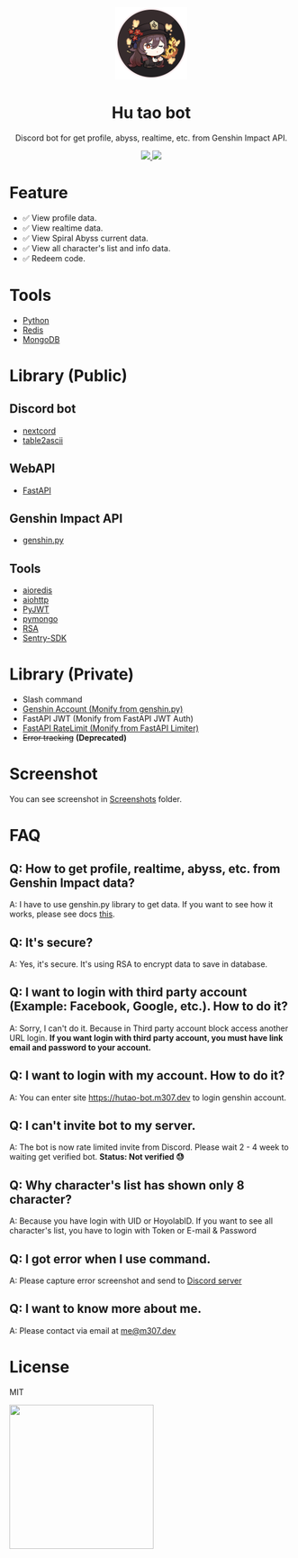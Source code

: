 <div align="center">
  <img width="128" height="128" src="./images/logo.png">
  <h1>Hu tao bot</h1>
  <p>Discord bot for get profile, abyss, realtime, etc. from Genshin Impact API.</p>
  <a href="https://discord.com/api/oauth2/authorize?client_id=937763881152020481&permissions=8&redirect_uri=https%3A%2F%2Fhutao-bot.m307.dev%2Foauth&scope=bot%20applications.commands">
    <img src="https://img.shields.io/badge/Discord-5865F2?style=for-the-badge&logo=discord&logoColor=white" />
  </a>
  <a href="https://hutao-bot.m307.dev">
    <img src="https://img.shields.io/badge/website-000000?style=for-the-badge&logo=About.me&logoColor=white" />
  </a>
</div>

# Feature
- ✅ View profile data.
- ✅ View realtime data.
- ✅ View Spiral Abyss current data.
- ✅ View all character's list and info data.
- ✅ Redeem code.

# Tools
- [Python](https://www.python.org/)
- [Redis](https://redis.io/)
- [MongoDB](https://www.mongodb.com/)

# Library (Public)
## Discord bot
- [nextcord](https://github.com/nextcord/nextcord)
- [table2ascii](https://github.com/DenverCoder1/table2ascii)

## WebAPI 
- [FastAPI](https://fastapi.tiangolo.com/)

## Genshin Impact API
- [genshin.py](https://github.com/thesadru/genshin.py)

## Tools
- [aioredis](https://aioredis.readthedocs.io/en/latest/)
- [aiohttp](https://docs.aiohttp.org/en/stable/)
- [PyJWT](https://pyjwt.readthedocs.io/en/stable/)
- [pymongo](https://github.com/mongodb/mongo-python-driver)
- [RSA](https://stuvel.eu/software/rsa/)
- [Sentry-SDK](https://docs.sentry.io/clients/python/)

# Library (Private)
- Slash command
- [Genshin Account (Monify from genshin.py)](https://github.com/Hu-tao-bot/genshin.py)
- FastAPI JWT (Monify from FastAPI JWT Auth)
- [FastAPI RateLimit (Monify from FastAPI Limiter)](https://github.com/long2ice/fastapi-limiter)
- ~~Error tracking~~ **(Deprecated)**

# Screenshot
You can see screenshot in [Screenshots](./screenshots/README.md) folder.

# FAQ
## Q: How to get profile, realtime, abyss, etc. from Genshin Impact data?
A: I have to use genshin.py library to get data. If you want to see how it works, please see docs [this](https://thesadru.github.io/genshin.py/genshin_api/).

## Q: It's secure?
A: Yes, it's secure. It's using RSA to encrypt data to save in database.

## Q: I want to login with third party account (Example: Facebook, Google, etc.). How to do it?
A: Sorry, I can't do it. Because in Third party account block access another URL login. **If you want login with third party account, you must have link email and password to your account.** 

## Q: I want to login with my account. How to do it?
A: You can enter site https://hutao-bot.m307.dev to login genshin account.

## Q: I can't invite bot to my server.
A: The bot is now rate limited invite from Discord. Please wait 2 - 4 week to waiting get verified bot. **Status: Not verified 😓**

## Q: Why character's list has shown only 8 character?
A: Because you have login with UID or HoyolabID. If you want to see all character's list, you have to login with Token or E-mail & Password

## Q: I got error when I use command.
A: Please capture error screenshot and send to [Discord server](https://shirabot.xyz/go/hutaosupport)

## Q: I want to know more about me.
A: Please contact via email at [me@m307.dev](mailto:me@m307.dev)

# License
MIT

<img width="256" height="256" src="https://c.tenor.com/yaQtPhN-l14AAAAd/hu-tao-genshin.gif">